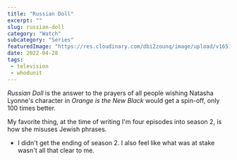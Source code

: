 ```yaml
---
title: "Russian Doll"
excerpt: ""
slug: russian-doll
category: "Watch"
subcategory: "Series"
featuredImage: "https://res.cloudinary.com/dbi2zounq/image/upload/v1651048796/Digital%20garden/media/in-the-dream-house_a8botl.jpg"
date: 2022-04-28
tags:
 - television
 - whodunit
---
```

_Russian Doll_ is the answer to the prayers of all people wishing Natasha Lyonne's character in _Orange is the New Black_ would get a spin-off, only 100 times better. 

My favorite thing, at the time of writing I'm four episodes into season 2, is how she misuses Jewish phrases. 

- I didn't get the ending of season 2. I also feel like what was at stake wasn't all that clear to me. 